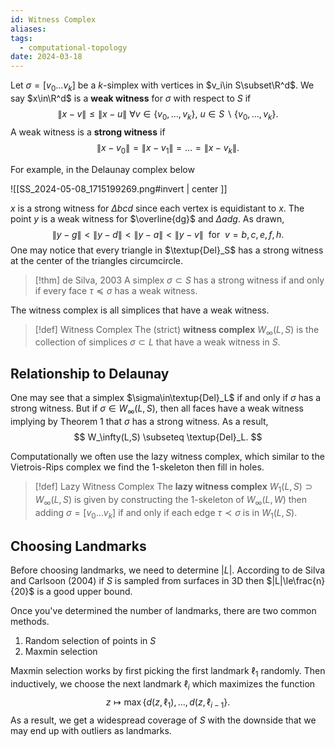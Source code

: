 ```yaml
---
id: Witness Complex
aliases: 
tags:
  - computational-topology
date: 2024-03-18
---
```


Let $\sigma=[v_0\dots v_k]$ be a $k$-simplex with vertices in $v_i\in S\subset\R^d$. We say $x\in\R^d$ is a **weak witness** for $\sigma$ with respect to $S$ if 
$$
    \|x-v\|\le \|x-u\|~\forall v\in\{v_0,\dots,v_k\},~u\in S\backslash\{v_0,\dots,v_k\}.
$$
A weak witness is a **strong witness** if 
$$
    \|x-v_0\| = \|x-v_1\| = \dots = \|x-v_k\|.
$$

For example, in the Delaunay complex below

![[SS_2024-05-08_1715199269.png#invert | center ]]

$x$ is a strong witness for $\Delta bcd$ since each vertex is equidistant to $x$. The point $y$ is a weak witness for $\overline{dg}$ and $\Delta adg$. As drawn,
$$
    \|y-g\|<\|y-d\|<\|y-a\|<\|y-v\|~\text{ for }~v=b,c,e,f,h.
$$
One may notice that every triangle in $\textup{Del}_S$ has a strong witness at the center of the triangles circumcircle.

> [!thm] de Silva, 2003
> A simplex $\sigma\subset S$ has a strong witness if and only if every face $\tau\preceq\sigma$ has a weak witness.

The witness complex is all simplices that have a weak witness.

> [!def] Witness Complex
> The (strict) **witness complex** $W_\infty(L,S)$ is the collection of simplices $\sigma\subset L$ that have a weak witness in $S$.

## Relationship to Delaunay

One may see that a simplex $\sigma\in\textup{Del}_L$ if and only if $\sigma$ has a strong witness. But if $\sigma\in W_\infty(L,S)$, then all faces have a weak witness implying by Theorem 1 that $\sigma$ has a strong witness. As a result,
$$
    W_\infty(L,S) \subseteq \textup{Del}_L.
$$

Computationally we often use the lazy witness complex, which similar to the Vietrois-Rips complex we find the 1-skeleton then fill in holes.

> [!def] Lazy Witness Complex
> The **lazy witness complex** $W_1(L,S)\supset W_\infty(L,S)$ is given by constructing the 1-skeleton of $W_\infty(L,W)$ then adding $\sigma=[v_0\dots v_k]$ if and only if each edge $\tau\prec\sigma$ is in $W_1(L,S)$.

## Choosing Landmarks

Before choosing landmarks, we need to determine $|L|$. According to de Silva and Carlsoon (2004) if $S$ is sampled from surfaces in 3D then $|L|\le\frac{n}{20}$ is a good upper bound.

Once you've determined the number of landmarks, there are two common methods.
1. Random selection of points in $S$
2. Maxmin selection

Maxmin selection works by first picking the first landmark $\ell_1$ randomly. Then inductively, we choose the next landmark $\ell_i$ which maximizes the function
$$
    z\mapsto\max\{d(z,\ell_1),\dots,d(z,\ell_{i-1}\}.
$$
As a result, we get a widespread coverage of $S$ with the downside that we may end up with outliers as landmarks.
